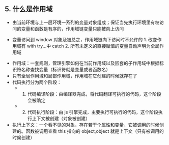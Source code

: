 ## 5. 什么是作用域

* 由当前环境与上一层环境一系列的变量对象组成；保证当先执行环境里有权访问的变量和函数是有序的，作用域链变量只能被向上访问

- 变量访问到 window 对象及被总之，作用域链向下访问时不允许的 1. 改变作用域有 with try...中 catch 2. 所有未定义的直接赋值的变量自动声明为全局作用域

* 作用域：一套规则，管理引擎如何在当前作用域以及嵌套的子作用域中根据标识符名称查找变量（标识符就是变量或者函数名）
* 只有全局作用域和局部作用域，作用域在它创建的时候就存在了
* 代码执行分为两个阶段：
  * 1.  代码编译阶段：由编译器完成，将代码翻译可执行的代码，这个阶段会被确定
  * 2.  代码执行阶段：由 js 引擎完成，主要执行可执行的代码，这个阶段执行上下文被创建（对象被创建）
* 执行上下文：一个看不见的对象，存在若干个属性和变量，它被调用的时候创建的。函数被调用查看 this 指向的 object,object 就是上下文（只有被调用的时候创建）

